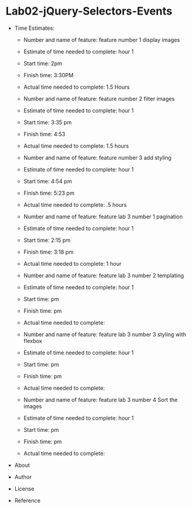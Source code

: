 # Lab02-jQuery-Selectors-Events

+ Time Estimates:

    + Number and name of feature: feature number 1 display images
    + Estimate of time needed to complete: hour 1
    + Start time: 2pm
    + Finish time: 3:30PM
    + Actual time needed to complete: 1.5 Hours
    
    + Number and name of feature: feature number 2 filter images
    + Estimate of time needed to complete: hour 1
    + Start time: 3:35 pm
    + Finish time: 4:53
    + Actual time needed to complete: 1.5 hours

    + Number and name of feature: feature number 3 add styling
    + Estimate of time needed to complete: hour 1
    + Start time: 4:54 pm
    + Finish time: 5:23 pm
    + Actual time needed to complete: .5 hours

    + Number and name of feature: feature lab 3 number 1 pagination
    + Estimate of time needed to complete: hour 1
    + Start time: 2:15 pm
    + Finish time: 3:18 pm
    + Actual time needed to complete: 1 hour

    + Number and name of feature: feature lab 3 number 2 templating
    + Estimate of time needed to complete: hour 1
    + Start time:  pm
    + Finish time:  pm
    + Actual time needed to complete: 

    + Number and name of feature: feature lab 3 number 3 styling with flexbox
    + Estimate of time needed to complete: hour 1
    + Start time:  pm
    + Finish time:  pm
    + Actual time needed to complete: 
    
    + Number and name of feature: feature lab 3 number 4 Sort the images
    + Estimate of time needed to complete: hour 1
    + Start time:  pm
    + Finish time:  pm
    + Actual time needed to complete: 



+ About

+ Author

+ License 

+ Reference

